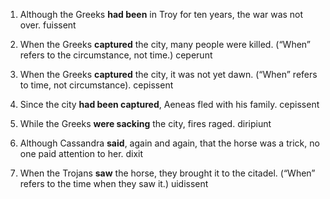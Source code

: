 1. Although the Greeks **had been** in Troy for ten years, the war was not over. fuissent


2. When the Greeks **captured** the city, many people were killed. (“When” refers to the circumstance, not time.) ceperunt


3. When the Greeks **captured** the city, it was not yet dawn. (“When” refers to time, not circumstance). cepissent


4. Since the city **had been captured**, Aeneas fled with his family. cepissent


5. While the Greeks **were sacking** the city, fires raged. diripiunt


6. Although Cassandra **said**, again and again, that the horse was a trick, no one paid attention to her. dixit


7. When the Trojans **saw** the horse, they brought it to the citadel. (“When” refers to the time when they saw it.) uidissent
